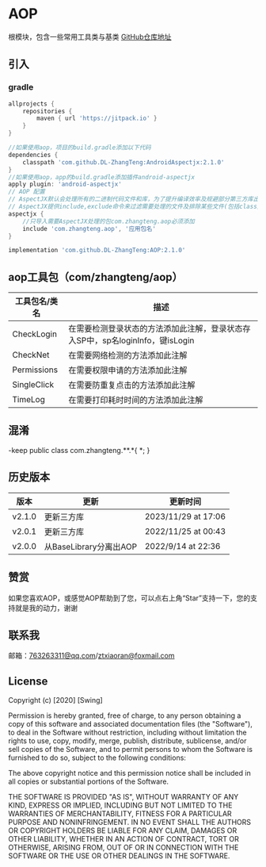# AOP

根模块，包含一些常用工具类与基类
[GitHub仓库地址](https://github.com/DL-ZhangTeng/AOP)

## 引入

### gradle

```groovy
allprojects {
    repositories {
        maven { url 'https://jitpack.io' }
    }
}

//如果使用aop，项目的build.gradle添加以下代码
dependencies {
    classpath 'com.github.DL-ZhangTeng:AndroidAspectjx:2.1.0'
}
//如果使用aop，app的build.gradle添加插件android-aspectjx
apply plugin: 'android-aspectjx'
// AOP 配置
// AspectJX默认会处理所有的二进制代码文件和库，为了提升编译效率及规避部分第三方库出现的编译兼容性问题，
// AspectJX提供include,exclude命令来过滤需要处理的文件及排除某些文件(包括class文件及jar文件)。
aspectjx {
    //只导入需要AspectJX处理的包com.zhangteng.aop必须添加
    include 'com.zhangteng.aop', '应用包名'
}

implementation 'com.github.DL-ZhangTeng:AOP:2.1.0'
```

## aop工具包（com/zhangteng/aop）

| 工具包名/类名     | 描述                                                |
|-------------|---------------------------------------------------|
| CheckLogin  | 在需要检测登录状态的方法添加此注解，登录状态存入SP中，sp名loginInfo，键isLogin |
| CheckNet    | 在需要网络检测的方法添加此注解                                   |
| Permissions | 在需要权限申请的方法添加此注解                                   |
| SingleClick | 在需要防重复点击的方法添加此注解                                  |
| TimeLog     | 在需要打印耗时时间的方法添加此注解                                 |

## 混淆

-keep public class com.zhangteng.**.*{ *; }

## 历史版本

| 版本     | 更新                 | 更新时间                |
|--------|--------------------|---------------------|
| v2.1.0 | 更新三方库              | 2023/11/29 at 17:06 |
| v2.0.1 | 更新三方库              | 2022/11/25 at 00:43 |
| v2.0.0 | 从BaseLibrary分离出AOP | 2022/9/14 at 22:36  |

## 赞赏

如果您喜欢AOP，或感觉AOP帮助到了您，可以点右上角“Star”支持一下，您的支持就是我的动力，谢谢

## 联系我

邮箱：763263311@qq.com/ztxiaoran@foxmail.com

## License

Copyright (c) [2020] [Swing]

Permission is hereby granted, free of charge, to any person obtaining a copy
of this software and associated documentation files (the "Software"), to deal
in the Software without restriction, including without limitation the rights
to use, copy, modify, merge, publish, distribute, sublicense, and/or sell
copies of the Software, and to permit persons to whom the Software is
furnished to do so, subject to the following conditions:

The above copyright notice and this permission notice shall be included in all
copies or substantial portions of the Software.

THE SOFTWARE IS PROVIDED "AS IS", WITHOUT WARRANTY OF ANY KIND, EXPRESS OR
IMPLIED, INCLUDING BUT NOT LIMITED TO THE WARRANTIES OF MERCHANTABILITY,
FITNESS FOR A PARTICULAR PURPOSE AND NONINFRINGEMENT. IN NO EVENT SHALL THE
AUTHORS OR COPYRIGHT HOLDERS BE LIABLE FOR ANY CLAIM, DAMAGES OR OTHER
LIABILITY, WHETHER IN AN ACTION OF CONTRACT, TORT OR OTHERWISE, ARISING FROM,
OUT OF OR IN CONNECTION WITH THE SOFTWARE OR THE USE OR OTHER DEALINGS IN THE
SOFTWARE.
